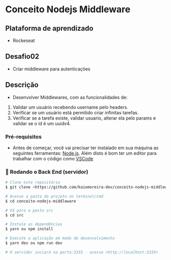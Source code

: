# Conceito Nodejs Middleware

## Plataforma de aprendizado
* Rockeseat

## Desafio02
* Criar middleware para autenticações

## Descrição
* Desenvolver Middlewares, com as funcionalidades de:
  
1. Validar um usuário recebendo username pelo headers.
2. Verificar se um usuário está permitido criar infinitas tarefas.
3. Verificar se a tarefa existe, validar usuario, alterar ela pelo params e validar se o id é um uuidv4.

### Pré-requisitos

* Antes de começar, você vai precisar ter instalado em sua máquina as seguintes ferramentas:
[Node.js](https://nodejs.org/en/). 
Além disto é bom ter um editor para trabalhar com o código como [VSCode](https://code.visualstudio.com/)

### 🎲 Rodando o Back End (servidor)

```bash
# Clone este repositório
$ git clone <https://github.com/kaiomoreira-dev/conceito-nodejs-middlewares.git>

# Acesse a pasta do projeto no terminal/cmd
$ cd conceito-nodejs-middleware

# Vá para a pasta src
$ cd src

# Instale as dependências
$ yarn ou npm install

# Execute a aplicação em modo de desenvolvimento
$ yarn dev ou npm run dev

# O servidor inciará na porta:3333 - acesse <http://localhost:3333>
```





